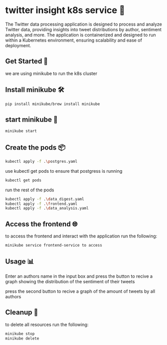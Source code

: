 
# twitter insight k8s service 📝  
The Twitter data processing application is designed to process and analyze Twitter data, providing insights into tweet distributions by author, sentiment analysis, and more. The application is containerized and designed to run within a Kubernetes environment, ensuring scalability and ease of deployment.

## Get Started 🚀  
we are using minikube to  run the k8s cluster

## Install minikube 🛠️
```sh
pip install minikube/brew install minikube
```

## start minikube 🌟
```sh
minikube start
```

## Create the pods 📦
```sh
kubectl apply -f .\postgres.yaml
```
use kubectl get pods to ensure that postgress is running
```sh
kubectl get pods
```

run the rest of the pods
```sh
kubectl apply -f .\data_digest.yaml
kubectl apply -f .\frontend.yaml
kubectl apply -f .\data_analysis.yaml
```

## Access the frontend 🌐

to access the frontend and interact with the application run the following:
```sh
minikube service frontend-service to access
```

## Usage 📊
Enter an authors name in the input box and press the button to recive a graph showing the distribution of the sentiment of their tweets

press the second button to recive a graph of the amount of tweets by all authors


## Cleanup 🧹

to delete all resources run the following:

```sh
minikube stop
minikube delete
```
